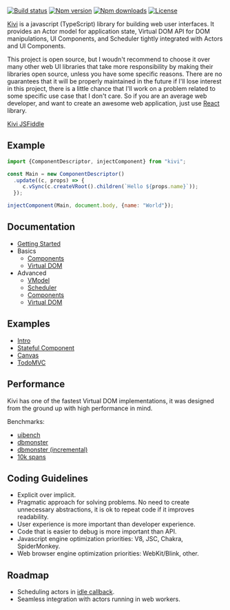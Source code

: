 [![Build status](https://img.shields.io/travis/localvoid/kivi.svg?style=flat-square)](https://travis-ci.org/localvoid/kivi)
[![Npm version](https://img.shields.io/npm/v/kivi.svg?style=flat-square)](https://www.npmjs.com/package/kivi)
[![Npm downloads](https://img.shields.io/npm/dm/kivi.svg?style=flat-square)](https://www.npmjs.com/package/kivi)
[![License](https://img.shields.io/npm/l/kivi.svg?style=flat-square)](https://www.npmjs.com/package/kivi)

[Kivi](http://github.com/localvoid/kivi) is a javascript (TypeScript) library for building web user interfaces. It
provides an Actor model for application state, Virtual DOM API for DOM manipulations, UI Components, and Scheduler
tightly integrated with Actors and UI Components.

This project is open source, but I woudn't recommend to choose it over many other web UI libraries that take more
responsibility by making their libraries open source, unless you have some specific reasons. There are no guarantees
that it will be properly maintained in the future if I'll lose interest in this project, there is a little chance that
I'll work on a problem related to some specific use case that I don't care. So if you are an average web developer, and
want to create an awesome web application, just use [React](https://facebook.github.io/react/) library.

[Kivi JSFiddle](https://jsfiddle.net/localvoid/42ofn4ud/)

## Example

```js
import {ComponentDescriptor, injectComponent} from "kivi";

const Main = new ComponentDescriptor()
  .update((c, props) => {
     c.vSync(c.createVRoot().children(`Hello ${props.name}`));
  });

injectComponent(Main, document.body, {name: "World"});
```

## Documentation

* [Getting Started](https://localvoid.github.io/kivi/01_getting_started.html)
* Basics
  * [Components](https://localvoid.github.io/kivi/basics/01_components.html)
  * [Virtual DOM](https://localvoid.github.io/kivi/basics/02_virtual_dom.html)
* Advanced
  * [VModel](https://localvoid.github.io/kivi/advanced/01_vmodel.html)
  * [Scheduler](https://localvoid.github.io/kivi/advanced/02_scheduler.html)
  * [Components](https://localvoid.github.io/kivi/advanced/03_components.html)
  * [Virtual DOM](https://localvoid.github.io/kivi/advanced/04_virtual_dom.html)

## Examples

- [Intro](https://github.com/localvoid/kivi/tree/master/examples/intro)
- [Stateful Component](https://github.com/localvoid/kivi/tree/master/examples/stateful_component)
- [Canvas](https://github.com/localvoid/kivi/tree/master/examples/canvas)
- [TodoMVC](https://github.com/localvoid/kivi-todomvc/)

## Performance

Kivi has one of the fastest Virtual DOM implementations, it was designed from the ground up with high performance in
mind.

Benchmarks:

- [uibench](https://localvoid.github.io/uibench/)
- [dbmonster](https://localvoid.github.io/kivi-dbmonster/)
- [dbmonster (incremental)](https://localvoid.github.io/kivi-dbmonster/incremental.html)
- [10k spans](https://localvoid.github.io/kivi-dbmonster/10k.html)

## Coding Guidelines

- Explicit over implicit.
- Pragmatic approach for solving problems. No need to create unnecessary abstractions, it is ok to repeat code if it
improves readability.
- User experience is more important than developer experience.
- Code that is easier to debug is more important than API.
- Javascript engine optimization priorities: V8, JSC, Chakra, SpiderMonkey.
- Web browser engine optimization priorities: WebKit/Blink, other.

## Roadmap

- Scheduling actors in [idle callback](https://developers.google.com/web/updates/2015/08/using-requestidlecallback).
- Seamless integration with actors running in web workers.
